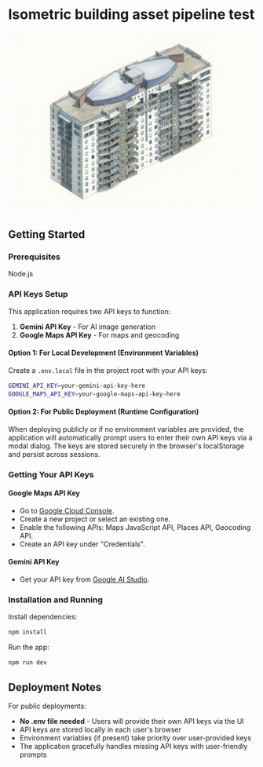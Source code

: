 # Isometric building asset pipeline test

![Test Watercolour Image](test-watercolour.png)

## Getting Started

### Prerequisites

Node.js

### API Keys Setup

This application requires two API keys to function:

1. **Gemini API Key** - For AI image generation
2. **Google Maps API Key** - For maps and geocoding

#### Option 1: For Local Development (Environment Variables)

Create a `.env.local` file in the project root with your API keys:

```bash
GEMINI_API_KEY=your-gemini-api-key-here
GOOGLE_MAPS_API_KEY=your-google-maps-api-key-here
```

#### Option 2: For Public Deployment (Runtime Configuration)

When deploying publicly or if no environment variables are provided, the application will automatically prompt users to enter their own API keys via a modal dialog. The keys are stored securely in the browser's localStorage and persist across sessions.

### Getting Your API Keys

#### Google Maps API Key
- Go to [Google Cloud Console](https://console.cloud.google.com/).
- Create a new project or select an existing one.
- Enable the following APIs: Maps JavaScript API, Places API, Geocoding API.
- Create an API key under "Credentials".

#### Gemini API Key
- Get your API key from [Google AI Studio](https://makersuite.google.com/app/apikey).

### Installation and Running

Install dependencies:

```bash
npm install
```

Run the app:

```bash
npm run dev
```

## Deployment Notes

For public deployments:
- **No .env file needed** - Users will provide their own API keys via the UI
- API keys are stored locally in each user's browser
- Environment variables (if present) take priority over user-provided keys
- The application gracefully handles missing API keys with user-friendly prompts
